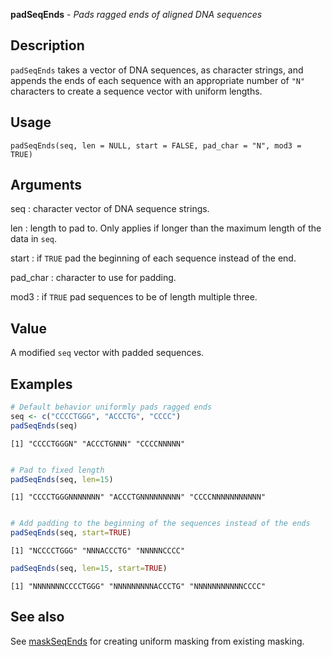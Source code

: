 **padSeqEnds** - *Pads ragged ends of aligned DNA sequences*

Description
--------------------

`padSeqEnds` takes a vector of DNA sequences, as character strings,
and appends the ends of each sequence with an appropriate number of `"N"` 
characters to create a sequence vector with uniform lengths.


Usage
--------------------
```
padSeqEnds(seq, len = NULL, start = FALSE, pad_char = "N", mod3 = TRUE)
```

Arguments
-------------------

seq
:   character vector of DNA sequence strings.

len
:   length to pad to. Only applies if longer than the maximum length of
the data in `seq`.

start
:   if `TRUE` pad the beginning of each sequence instead of the end.

pad_char
:   character to use for padding.

mod3
:   if `TRUE` pad sequences to be of length multiple three.




Value
-------------------

A modified `seq` vector with padded sequences.



Examples
-------------------

```R
# Default behavior uniformly pads ragged ends
seq <- c("CCCCTGGG", "ACCCTG", "CCCC")
padSeqEnds(seq)

```


```
[1] "CCCCTGGGN" "ACCCTGNNN" "CCCCNNNNN"

```


```R

# Pad to fixed length
padSeqEnds(seq, len=15)

```


```
[1] "CCCCTGGGNNNNNNN" "ACCCTGNNNNNNNNN" "CCCCNNNNNNNNNNN"

```


```R

# Add padding to the beginning of the sequences instead of the ends
padSeqEnds(seq, start=TRUE)

```


```
[1] "NCCCCTGGG" "NNNACCCTG" "NNNNNCCCC"

```


```R
padSeqEnds(seq, len=15, start=TRUE)
```


```
[1] "NNNNNNNCCCCTGGG" "NNNNNNNNNACCCTG" "NNNNNNNNNNNCCCC"

```



See also
-------------------

See [maskSeqEnds](maskSeqEnds.md) for creating uniform masking from existing masking.






